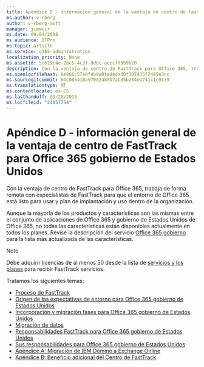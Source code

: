 ```yaml
---
title: Apéndice D - información general de la ventaja de centro de FastTrack para Office 365 gobierno de Estados Unidos
ms.author: v-rberg
author: v-rberg-msft
manager: jimmuir
ms.date: 09/04/2018
ms.audience: ITPro
ms.topic: article
ms.service: o365-administration
localization_priority: None
ms.assetid: 5c619c4e-2ac5-4c2f-8d8c-acccff3b9b20
description: Con la ventaja de centro de FastTrack para Office 365, trabaja de forma remota con especialistas de FastTrack para que el entorno de Office 365 está listo para usar y plan de implantación y uso dentro de la organización.
ms.openlocfilehash: 8e866c57ebf4b9a8fededad0f307435f2445e3cc
ms.sourcegitcommit: 04c086418a97082a88b7ab85b284e4741c1c9139
ms.translationtype: MT
ms.contentlocale: es-ES
ms.lasthandoff: 09/20/2018
ms.locfileid: "24057754"
---
```

# <a name="appendix-d---fasttrack-center-benefit-overview-for-office-365-us-government"></a>Apéndice D - información general de la ventaja de centro de FastTrack para Office 365 gobierno de Estados Unidos

Con la ventaja de centro de FastTrack para Office 365, trabaja de forma remota con especialistas de FastTrack para que el entorno de Office 365 está listo para usar y plan de implantación y uso dentro de la organización. 
  
Aunque la mayoría de los productos y características son las mismas entre el conjunto de aplicaciones de Office 365 y gobierno de Estados Unidos de Office 365, no todas las características están disponibles actualmente en todos los planes. Revise la descripción del servicio [Office 365 gobierno](https://aka.ms/aboutgovcloud) para la lista más actualizada de las características.

> [!NOTE]
>Debe adquirir licencias de al menos 50 desde la lista de [servicios y los planes](eligible-services-and-plans.md) para recibir FastTrack servicios.  

Tratamos los siguientes temas:
- [Proceso de FastTrack](fasttrack-process.md) 
- [Origen de las expectativas de entorno para Office 365 gobierno de Estados Unidos](US-Gov-appendix-source-environment-expectations.md)   
- [Incorporación y migración fases para Office 365 gobierno de Estados Unidos](US-Gov-appendix-onboarding-and-migration.md)
- [Migración de datos](data-migration.md)    
- [Responsabilidades FastTrack para Office 365 gobierno de Estados Unidos](US-Gov-appendix-fasttrack-responsibilities.md)   
- [Sus responsabilidades para Office 365 gobierno de Estados Unidos](US-Gov-appendix-your-responsibilities.md) 
- [Apéndice A: Migración de IBM Domino a Exchange Online](from-ibm-domino-to-exchange-online.md)   
- [Apéndice B: Beneficio adicional del Centro de FastTrack](fasttrack-additional-benefits.md)


